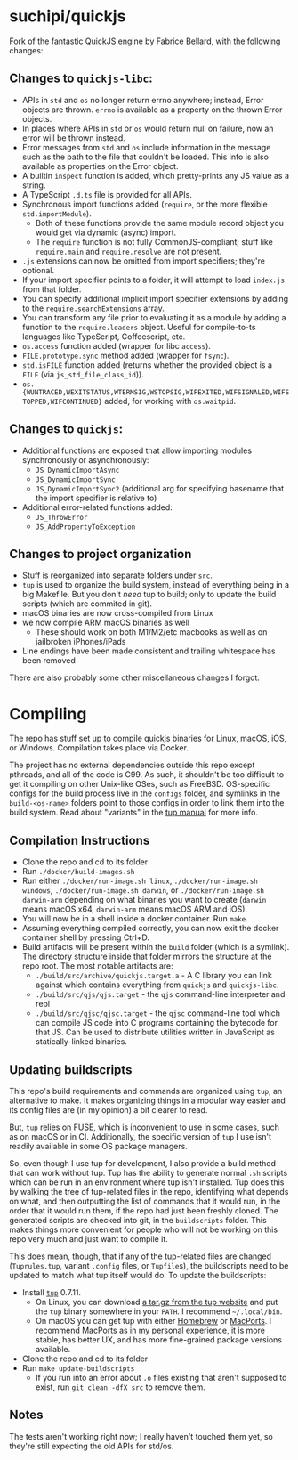 # suchipi/quickjs

Fork of the fantastic QuickJS engine by Fabrice Bellard, with the following changes:

## Changes to `quickjs-libc`:

- APIs in `std` and `os` no longer return errno anywhere; instead, Error objects are thrown. `errno` is available as a property on the thrown Error objects.
- In places where APIs in `std` or `os` would return null on failure, now an error will be thrown instead.
- Error messages from `std` and `os` include information in the message such as the path to the file that couldn't be loaded. This info is also available as properties on the Error object.
- A builtin `inspect` function is added, which pretty-prints any JS value as a string.
- A TypeScript `.d.ts` file is provided for all APIs.
- Synchronous import functions added (`require`, or the more flexible `std.importModule`).
  - Both of these functions provide the same module record object you would get via dynamic (async) import.
  - The `require` function is not fully CommonJS-compliant; stuff like `require.main` and `require.resolve` are not present.
- `.js` extensions can now be omitted from import specifiers; they're optional.
- If your import specifier points to a folder, it will attempt to load `index.js` from that folder.
- You can specify additional implicit import specifier extensions by adding to the `require.searchExtensions` array.
- You can transform any file prior to evaluating it as a module by adding a function to the `require.loaders` object. Useful for compile-to-ts languages like TypeScript, Coffeescript, etc.
- `os.access` function added (wrapper for libc `access`).
- `FILE.prototype.sync` method added (wrapper for `fsync`).
- `std.isFILE` function added (returns whether the provided object is a `FILE` (via `js_std_file_class_id`)).
- `os.{WUNTRACED,WEXITSTATUS,WTERMSIG,WSTOPSIG,WIFEXITED,WIFSIGNALED,WIFSTOPPED,WIFCONTINUED}` added, for working with `os.waitpid`.

## Changes to `quickjs`:

- Additional functions are exposed that allow importing modules synchronously or asynchronously:
  - `JS_DynamicImportAsync`
  - `JS_DynamicImportSync`
  - `JS_DynamicImportSync2` (additional arg for specifying basename that the import specifier is relative to)
- Additional error-related functions added:
  - `JS_ThrowError`
  - `JS_AddPropertyToException`

## Changes to project organization

- Stuff is reorganized into separate folders under `src`.
- `tup` is used to organize the build system, instead of everything being in a big Makefile. But you don't _need_ tup to build; only to update the build scripts (which are commited in git).
- macOS binaries are now cross-compiled from Linux
- we now compile ARM macOS binaries as well
  - These should work on both M1/M2/etc macbooks as well as on jailbroken iPhones/iPads
- Line endings have been made consistent and trailing whitespace has been removed

There are also probably some other miscellaneous changes I forgot.

# Compiling

The repo has stuff set up to compile quickjs binaries for Linux, macOS, iOS, or Windows. Compilation takes place via Docker.

The project has no external dependencies outside this repo except pthreads, and all of the code is C99. As such, it shouldn't be too difficult to get it compiling on other Unix-like OSes, such as FreeBSD. OS-specific configs for the build process live in the `configs` folder, and symlinks in the `build-<os-name>` folders point to those configs in order to link them into the build system. Read about "variants" in the [tup manual](https://gittup.org/tup/manual.html) for more info.

## Compilation Instructions

- Clone the repo and cd to its folder
- Run `./docker/build-images.sh`
- Run either `./docker/run-image.sh linux`, `./docker/run-image.sh windows`, `./docker/run-image.sh darwin`, or `./docker/run-image.sh darwin-arm` depending on what binaries you want to create (`darwin` means macOS x64, `darwin-arm` means macOS ARM and iOS).
- You will now be in a shell inside a docker container. Run `make`.
- Assuming everything compiled correctly, you can now exit the docker container shell by pressing Ctrl+D.
- Build artifacts will be present within the `build` folder (which is a symlink). The directory structure inside that folder mirrors the structure at the repo root. The most notable artifacts are:
  - `./build/src/archive/quickjs.target.a` - A C library you can link against which contains everything from `quickjs` and `quickjs-libc`.
  - `./build/src/qjs/qjs.target` - the `qjs` command-line interpreter and repl
  - `./build/src/qjsc/qjsc.target` - the `qjsc` command-line tool which can compile JS code into C programs containing the bytecode for that JS. Can be used to distribute utilities written in JavaScript as statically-linked binaries.

## Updating buildscripts

This repo's build requirements and commands are organized using `tup`, an alternative to make. It makes organizing things in a modular way easier and its config files are (in my opinion) a bit clearer to read.

But, `tup` relies on FUSE, which is inconvenient to use in some cases, such as on macOS or in CI. Additionally, the specific version of `tup` I use isn't readily available in some OS package managers.

So, even though I use tup for development, I also provide a build method that can work without tup. Tup has the ability to generate normal `.sh` scripts which can be run in an environment where tup isn't installed. Tup does this by walking the tree of tup-related files in the repo, identifying what depends on what, and then outputting the list of commands that it would run, in the order that it would run them, if the repo had just been freshly cloned. The generated scripts are checked into git, in the `buildscripts` folder. This makes things more convenient for people who will not be working on this repo very much and just want to compile it.

This does mean, though, that if any of the tup-related files are changed (`Tuprules.tup`, variant `.config` files, or `Tupfile`s), the buildscripts need to be updated to match what tup itself would do. To update the buildscripts:

- Install [`tup`](https://gittup.org/tup/) 0.7.11.
  - On Linux, you can download [a tar.gz from the tup website](https://gittup.org/tup/releases/tup-v0.7.11.tar.gz) and put the `tup` binary somewhere in your `PATH`. I recommend `~/.local/bin`.
  - On macOS you can get tup with either [Homebrew](https://brew.sh/) or [MacPorts](https://www.macports.org/). I recommend MacPorts as in my personal experience, it is more stable, has better UX, and has more fine-grained package versions available.
- Clone the repo and cd to its folder
- Run `make update-buildscripts`
  - If you run into an error about `.o` files existing that aren't supposed to exist, run `git clean -dfX src` to remove them.

## Notes

The tests aren't working right now; I really haven't touched them yet, so they're still expecting the old APIs for std/os.
